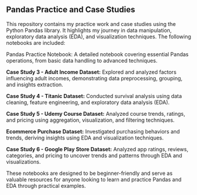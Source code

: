 
<h2> Pandas Practice and Case Studies </h2>

<p>This repository contains my practice work and case studies using the Python Pandas library. It highlights my journey in data manipulation, exploratory data analysis (EDA), and visualization techniques. The following notebooks are included:</p>

<p>Pandas Practice Notebook: A detailed notebook covering essential Pandas operations, from basic data handling to advanced techniques.</p>
<p></p>
<p> <b>Case Study 3 - Adult Income Dataset:</b> Explored and analyzed factors influencing adult incomes, demonstrating data preprocessing, grouping, and insights extraction.</p>
<p><b>Case Study 4 - Titanic Dataset:</b> Conducted survival analysis using data cleaning, feature engineering, and exploratory data analysis (EDA).</p>
<p><b>Case Study 5 - Udemy Course Dataset:</b> Analyzed course trends, ratings, and pricing using aggregation, visualization, and filtering techniques.</p>
<p><b>Ecommerce Purchase Dataset:</b> Investigated purchasing behaviors and trends, deriving insights using EDA and visualization techniques.</p>
<p><b>Case Study 6 - Google Play Store Dataset:</b> Analyzed app ratings, reviews, categories, and pricing to uncover trends and patterns through EDA and visualizations.</p>

   
<p>These notebooks are designed to be beginner-friendly and serve as valuable resources for anyone looking to learn and practice Pandas and EDA through practical examples.</p>
